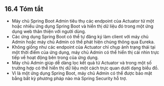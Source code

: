 ## 16.4 Tóm tắt

* Máy chủ Spring Boot Admin tiêu thụ các endpoint của Actuator từ một hoặc nhiều ứng dụng Spring Boot và hiển thị dữ liệu đó trong một ứng dụng web thân thiện với người dùng.
* Các ứng dụng Spring Boot có thể tự đăng ký làm client với máy chủ Admin hoặc máy chủ Admin có thể phát hiện chúng thông qua Eureka.
* Không giống như các endpoint của Actuator chỉ chụp ảnh trạng thái tại một thời điểm của ứng dụng, máy chủ Admin có thể hiển thị cái nhìn trực tiếp về hoạt động bên trong của ứng dụng.
* Máy chủ Admin giúp dễ dàng lọc kết quả từ Actuator và trong một số trường hợp có thể hiển thị dữ liệu một cách trực quan dưới dạng biểu đồ.
* Vì là một ứng dụng Spring Boot, máy chủ Admin có thể được bảo mật bằng bất kỳ phương pháp nào mà Spring Security hỗ trợ.
